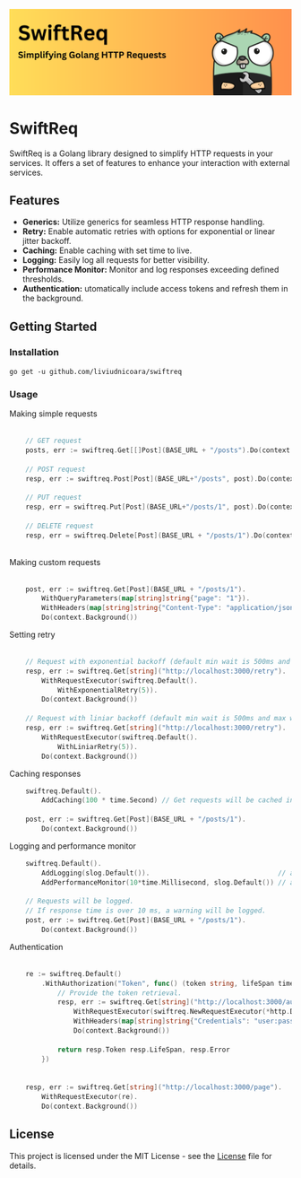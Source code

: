 ![](https://raw.githubusercontent.com/liviudnicoara/liviudnicoara/main/assests/swiftreq.png)

# SwiftReq

SwiftReq is a Golang library designed to simplify HTTP requests in your services. It offers a set of features to enhance your interaction with external services.

## Features

- **Generics:** Utilize generics for seamless HTTP response handling.
- **Retry:** Enable automatic retries with options for exponential or linear jitter backoff.
- **Caching:** Enable caching with set time to live.
- **Logging:** Easily log all requests for better visibility.
- **Performance Monitor:** Monitor and log responses exceeding defined thresholds.
- **Authentication:** utomatically include access tokens and refresh them in the background.

## Getting Started

### Installation

```shell
go get -u github.com/liviudnicoara/swiftreq
```

### Usage

Making simple requests

```go

    // GET request
    posts, err := swiftreq.Get[[]Post](BASE_URL + "/posts").Do(context.Background())
	
	// POST request
	resp, err := swiftreq.Post[Post](BASE_URL+"/posts", post).Do(context.Background())
	
	// PUT request
	resp, err = swiftreq.Put[Post](BASE_URL+"/posts/1", post).Do(context.Background())
	
	// DELETE request
	resp, err = swiftreq.Delete[Post](BASE_URL + "/posts/1").Do(context.Background())
	
```

Making custom requests

```go

	post, err := swiftreq.Get[Post](BASE_URL + "/posts/1").
		WithQueryParameters(map[string]string{"page": "1"}).
		WithHeaders(map[string]string{"Content-Type": "application/json"}).
		Do(context.Background())

```

Setting retry

```go

    // Request with exponential backoff (default min wait is 500ms and max wait is 10s)
    resp, err := swiftreq.Get[string]("http://localhost:3000/retry").
		WithRequestExecutor(swiftreq.Default().
			WithExponentialRetry(5)).
		Do(context.Background())

    // Request with liniar backoff (default min wait is 500ms and max wait is 10s)
    resp, err := swiftreq.Get[string]("http://localhost:3000/retry").
		WithRequestExecutor(swiftreq.Default().
			WithLiniarRetry(5)).
		Do(context.Background())

```

Caching responses

```go
	swiftreq.Default(). 
		AddCaching(100 * time.Second) // Get requests will be cached in memory for 100 seconds

	post, err := swiftreq.Get[Post](BASE_URL + "/posts/1").
		Do(context.Background())

```

Logging and performance monitor

```go
	swiftreq.Default(). 
		AddLogging(slog.Default()).                                // add logger
		AddPerformanceMonitor(10*time.Millisecond, slog.Default()) // add performance monitor

    // Requests will be logged. 
    // If response time is over 10 ms, a warning will be logged.
    post, err := swiftreq.Get[Post](BASE_URL + "/posts/1").
		Do(context.Background())

```

Authentication

```go

    re := swiftreq.Default()
        .WithAuthorization("Token", func() (token string, lifeSpan time.Duration, err error) {
            // Provide the token retrieval.
            resp, err := swiftreq.Get[string]("http://localhost:3000/auth").
                WithRequestExecutor(swiftreq.NewRequestExecutor(*http.DefaultClient)).
                WithHeaders(map[string]string{"Credentials": "user:pass"}).
                Do(context.Background())

            return resp.Token resp.LifeSpan, resp.Error
        })


	resp, err := swiftreq.Get[string]("http://localhost:3000/page").
		WithRequestExecutor(re).
		Do(context.Background())

```


## License
This project is licensed under the MIT License - see the [License](https://raw.githubusercontent.com/liviudnicoara/swiftreq/master/LICENSE) file for details.